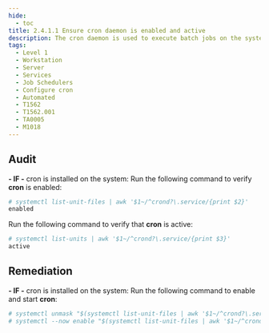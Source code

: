 ```yaml
---
hide:
  - toc
title: 2.4.1.1 Ensure cron daemon is enabled and active
description: The cron daemon is used to execute batch jobs on the system.
tags:
  - Level 1
  - Workstation
  - Server
  - Services
  - Job Schedulers
  - Configure cron
  - Automated
  - T1562
  - T1562.001
  - TA0005
  - M1018
---
```


## Audit
**- IF -** cron is installed on the system:
Run the following command to verify **cron** is enabled:
```bash
# systemctl list-unit-files | awk '$1~/^crond?\.service/{print $2}'
enabled
```

Run the following command to verify that **cron** is active:
```bash
# systemctl list-units | awk '$1~/^crond?\.service/{print $3}'
active
```

## Remediation
**- IF -** cron is installed on the system:
Run the following command to enable and start **cron**:
```bash
# systemctl unmask "$(systemctl list-unit-files | awk '$1~/^crond?\.service/{print $1}')"
# systemctl --now enable "$(systemctl list-unit-files | awk '$1~/^crond?\.service/{print $1}')"
```
